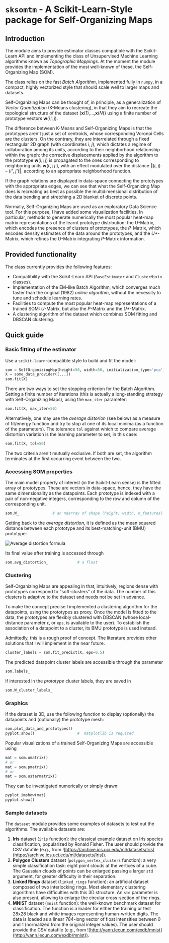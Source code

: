 # `sksomtm` - A Scikit-Learn-Style package for Self-Organizing Maps

## Introduction

The module aims to provide estimator classes compatible with the Scikit-Learn API and implementing the class of Unsupervised Machine Learning algorithms known as *Topographic Mappings*. At the moment the module provides the implementation of the most well-known of these, the Self-Organizing Map (SOM).

The class relies on the fast *Batch Algorithm*, implemented fully in `numpy`, in a compact, highly vectorized style that should scale well to larger maps and datasets.

Self-Organizing Maps can be thought of, in principle, as a generalization of *Vector Quantization* (K-Means clustering), in that they aim to recreate the topological structure of the dataset {**x**(1),...,**x**(*N*)} using a finite number of prototype vectors **w**(*i,\ j*).

The difference between K-Means and Self-Organizing Maps is that the prototypes aren't just a set of centroids, whose corresponding Voronoi Cells are the clusters. On the contrary, they are interrelated through a fixed rectangular 2D graph (with coordinates *i, j*), which dictates a regime of collaboration among its units, according to their neighborhood relationship within the graph: the corrective displacements applied by the algorithm to the prototype **w**(*i,\ j*) is propagated to the ones corresponding to neighboring units **w**(*i\',\ j\'*), with an effect modulated over the distance ‖(*i*, *j*) – (*i\'*, *j\'*)‖, according to an appropriate neighborhood function.

If the graph relations are displayed in data-space connecting the prototypes with the appropriate edges, we can see that what the Self-Organizing Map does is recreating as best as possible the multidimensional distribution of the data bending and stretching a 2D blanket of discrete points.

Normally, Self-Organizing Maps are used as an exploratory Data Science tool. For this purpose, I have added some visualization facilities. In particular, methods to generate numerically the most popular heat-map matrix representations of the learnt prototype distribution: the *U*-Matrix, which encodes the presence of clusters of prototypes, the *P*-Matrix, which encodes density estimates of the data around the prototypes, and the *U\**-Matrix, which refines the *U*-Matrix integrating *P*-Matrix information.

## Provided functionality

The class currently provides the following features:

* Compatibility with the Scikit-Learn API (`BaseEstimator` and `ClusterMixin` classes).
* Implementation of the EM-like Batch Algorithm, which converges much faster than the original (1982) *online algorithm*, without the necessity to tune and schedule learning rates.
* Facilities to compute the most popular heat-map representations of a trained SOM: *U*-Matrix, but also the *P*-Matrix and the *U\**-Matrix.
* A clustering algorithm of the dataset which combines SOM fitting and DBSCAN clustering.

## Quick guide

### Basic fitting of the estimator

Use a `scikit-learn`-compatible style to build and fit the model:

```python
som = SelfOrganizingMap(height=50, width=50, initialization_type='pca')
X = some_data_provider([...])
som.fit(X)
```

There are two ways to set the stopping criterion for the Batch Algorithm. Setting a finite number of iterations (this is actually a long-standing strategy with Self-Organizing Maps), using the `max_iter` parameter:

```python
som.fit(X, max_iter=50)
```

Alternatively, one may use the *average distorion* (see below) as a measure of fit/energy function and try to stop at one of its local minima (as a function of the parameters). The tolerance `tol` against which to compare  average distortion variation is the learning parameter to set, in this case:

```python
som.fit(X, tol=50)
```

The two criteria aren't mutually exclusive. If both are set, the algorithm terminates at the first occurring event between the two.

### Accessing SOM properties

The main model property of interest (in the Scikit-Learn sense) is the fitted array of prototypes. These are vectors in data-space, hence, they have the same dimensionality as the datapoints. Each prototype is indexed with a pair of non-negative integers, corresponding to the row and column of the corresponding unit.

```python
som.W_               # an ndarray of shape (height, width, n_features)
```

Getting back to the *average distortion*, it is defined as the mean squared distance between each prototype and its best-matching-unit (BMU) prototype:

![](https://render.githubusercontent.com/render/math?math=\overline{D^2}=\frac{1}{N}\sum_{n=1}^{N}\Vert\boldsymbol{x}_{n}-\boldsymbol{w}_{\mathrm{BMU}(\boldsymbol{x}_{n})}\Vert^2 "Average distortion formula")

Its final value after training is accessed through

```python
som.avg_distortion_             # a float
```

### Clustering

Self-Organizing Maps are appealing in that, intuitively, regions dense with prototypes correspond to "soft-clusters" of the data. The number of this clusters is adaptive to the dataset and needs not be set in advance.

To make the concept precise I implemented a clustering algorithm for the datapoints, using the prototypes as proxy. Once the model is fitted to the data, the prototypes are flexibly clustered with DBSCAN (whose local-distance parameter $\epsilon$, or `eps`, is available to the user). To establish the association of a datapoint to a cluster, its BMU prototype is used instead.

Admittedly, this is a rough proof of concept. The literature provides other solutions that I will implement in the near future.

```python
cluster_labels = som.fit_predict(X, eps=0.5)
```

The predicted datapoint cluster labels are accessible through the parameter

```python
som.labels_
```

If interested in the *prototype* cluster labels, they are saved in 

```python
som.W_cluster_labels_
```

### Graphics

If the dataset is 3D, use the following function to display (optionally) the datapoints and (optionally) the prototype mesh:

```python
som.plot_data_and_prototypes()
pyplot.show()                   #  matplotlib is required
```

Popular visualizations of a trained Self-Organizing Maps are accessible using

```python
mat = som.umatrix()
# or
mat = som.pmatrix()
# or
mat = som.ustarmatrix()
```

They can be investigated numerically or simply drawn:

```python
pyplot.imshow(mat)
pyplot.show()
```

### Sample datasets

The `dataset` module provides some examples of datasets to test out the algorithms. The available datasets are:

1. **Iris** dataset (`iris` function): the classical example dataset on Iris species classification, popularized by Ronald Fisher. The user should provide the CSV datafile (e.g., from ![https://archive.ics.uci.edu/ml/datasets/Iris](https://archive.ics.uci.edu/ml/datasets/Iris)).
2. **Polygon Clusters** dataset (`polygon_vertex_clusters` function): a very simple classification task: eight point clouds at the vertices of a cube. The Gaussian clouds of points can be enlarged passing a larger `std` argument, for greater difficulty in their separation.
3. **Linked Rings** dataset (`linked_rings` function): an artificial dataset composed of two interlocking rings. Most elementary clustering algorithms have difficulties with this 3D structure. An `std` parameter is also present, allowing to enlarge the circular cross-section of the rings.
4. **MNIST** dataset (`mnist` function): the well-known benchmark dataset for classification. The function is a loader for either the training or test 28x28 black and white images representing human-written digits. The data is loaded as a linear 784-long vector of float intensities between 0 and 1 (normalized from the original integer values). The user should provide the CSV datafile (e.g., from ![http://yann.lecun.com/exdb/mnist](http://yann.lecun.com/exdb/mnist)).
